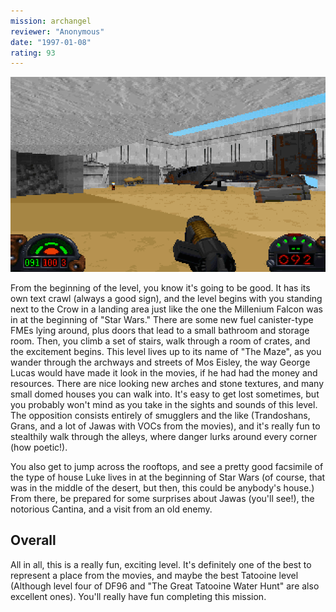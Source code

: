 ```yaml
---
mission: archangel
reviewer: "Anonymous"
date: "1997-01-08"
rating: 93
---
```


![Archangel screenshot](./archangel.png "As with many levels based in the movies, this one recreates what we all know well, adding in subtle twists to bend it to the author's wishes.")

From the beginning of the level, you know it's going to be good. It has its own text crawl (always a good sign), and the level begins with you standing next to the Crow in a landing area just like the one the Millenium Falcon was in at the beginning of "Star Wars." There are some new fuel canister-type FMEs lying around, plus doors that lead to a small bathroom and storage room. Then, you climb a set of stairs, walk through a room of crates, and the excitement begins. This level lives up to its name of "The Maze", as you wander through the archways and streets of Mos Eisley, the way George Lucas would have made it look in the movies, if he had had the money and resources. There are nice looking new arches and stone textures, and many small domed houses you can walk into. It's easy to get lost sometimes, but you probably won't mind as you take in the sights and sounds of this level. The opposition consists entirely of smugglers and the like (Trandoshans, Grans, and a lot of Jawas with VOCs from the movies), and it's really fun to stealthily walk through the alleys, where danger lurks around every corner (how poetic!).

You also get to jump across the rooftops, and see a pretty good facsimile of the type of house Luke lives in at the beginning of Star Wars (of course, that was in the middle of the desert, but then, this could be anybody's house.) From there, be prepared for some surprises about Jawas (you'll see!), the notorious Cantina, and a visit from an old enemy.


## Overall

All in all, this is a really fun, exciting level. It's definitely one of the best to represent a place from the movies, and maybe the best Tatooine level (Although level four of DF96 and "The Great Tatooine Water Hunt" are also excellent ones). You'll really have fun completing this mission.